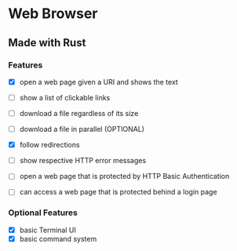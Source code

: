 # Web Browser
## Made with Rust

### Features
- [x] open a web page given a URI and shows the text <br>
- [ ] show a list of clickable links <br>
- [ ] download a file regardless of its size <br>
- [ ] download a file in parallel (OPTIONAL) <br>
- [x] follow redirections <br>
- [ ] show respective HTTP error messages <br>
- [ ] open a web page that is protected by HTTP Basic Authentication <br>
- [ ] can access a web page that is protected behind a login page <br>


### Optional Features
- [x] basic Terminal UI
- [x] basic command system
